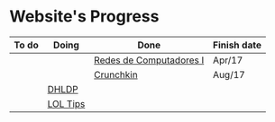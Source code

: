 # Website's Progress

| To do          | Doing                          | Done          | Finish date |
|------------------|--------------------------------------|----------------------|-------------|
|                |                                | [Redes de Computadores I](https://murilobauerc.github.io/redes/)  | Apr/17
|                |                                | [Crunchkin](https://murilobauerc.github.io/crunchkin/)               |          Aug/17
|                | [DHLDP](https://dhldp-site.cfapps.io/)         |               |  
|                | [LOL Tips](https://personal-api-riot.herokuapp.com/)       |               |
